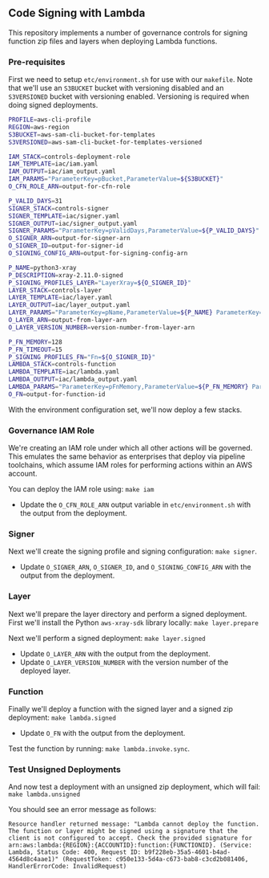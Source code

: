 ## Code Signing with Lambda
This repository implements a number of governance controls for signing function zip files and layers when deploying Lambda functions.

### Pre-requisites
First we need to setup `etc/environment.sh` for use with our `makefile`. Note that we'll use an `S3BUCKET` bucket with versioning disabled and an `S3VERSIONED` bucket with versioning enabled. Versioning is required when doing signed deployments.

```bash
PROFILE=aws-cli-profile
REGION=aws-region
S3BUCKET=aws-sam-cli-bucket-for-templates
S3VERSIONED=aws-sam-cli-bucket-for-templates-versioned

IAM_STACK=controls-deployment-role
IAM_TEMPLATE=iac/iam.yaml
IAM_OUTPUT=iac/iam_output.yaml
IAM_PARAMS="ParameterKey=pBucket,ParameterValue=${S3BUCKET}"
O_CFN_ROLE_ARN=output-for-cfn-role

P_VALID_DAYS=31
SIGNER_STACK=controls-signer
SIGNER_TEMPLATE=iac/signer.yaml
SIGNER_OUTPUT=iac/signer_output.yaml
SIGNER_PARAMS="ParameterKey=pValidDays,ParameterValue=${P_VALID_DAYS}"
O_SIGNER_ARN=output-for-signer-arn
O_SIGNER_ID=output-for-signer-id
O_SIGNING_CONFIG_ARN=output-for-signing-config-arn

P_NAME=python3-xray
P_DESCRIPTION=xray-2.11.0-signed
P_SIGNING_PROFILES_LAYER="LayerXray=${O_SIGNER_ID}"
LAYER_STACK=controls-layer
LAYER_TEMPLATE=iac/layer.yaml
LAYER_OUTPUT=iac/layer_output.yaml
LAYER_PARAMS="ParameterKey=pName,ParameterValue=${P_NAME} ParameterKey=pDescription,ParameterValue=${P_DESCRIPTION}"
O_LAYER_ARN=output-from-layer-arn
O_LAYER_VERSION_NUMBER=version-number-from-layer-arn

P_FN_MEMORY=128
P_FN_TIMEOUT=15
P_SIGNING_PROFILES_FN="Fn=${O_SIGNER_ID}"
LAMBDA_STACK=controls-function
LAMBDA_TEMPLATE=iac/lambda.yaml
LAMBDA_OUTPUT=iac/lambda_output.yaml
LAMBDA_PARAMS="ParameterKey=pFnMemory,ParameterValue=${P_FN_MEMORY} ParameterKey=pFnTimeout,ParameterValue=${P_FN_TIMEOUT} ParameterKey=pLayerArn,ParameterValue=${O_LAYER_ARN} ParameterKey=pSigningConfigArn,ParameterValue=${O_SIGNING_CONFIG_ARN}"
O_FN=output-for-function-id
```

With the environment configuration set, we'll now deploy a few stacks.

### Governance IAM Role
We're creating an IAM role under which all other actions will be governed. This emulates the same behavior as enterprises that deploy via pipeline toolchains, which assume IAM roles for performing actions within an AWS account.

You can deploy the IAM role using: `make iam`
* Update the `O_CFN_ROLE_ARN` output variable in `etc/environment.sh` with the output from the deployment.

### Signer
Next we'll create the signing profile and signing configuration: `make signer`.
* Update `O_SIGNER_ARN`, `O_SIGNER_ID`, and `O_SIGNING_CONFIG_ARN` with the output from the deployment.

### Layer
Next we'll prepare the layer directory and perform a signed deployment. First we'll install the Python `aws-xray-sdk` library locally: `make layer.prepare`

Next we'll perform a signed deployment: `make layer.signed`
* Update `O_LAYER_ARN` with the output from the deployment.
* Update `O_LAYER_VERSION_NUMBER` with the version number of the deployed layer.

### Function
Finally we'll deploy a function with the signed layer and a signed zip deployment: `make lambda.signed`
* Update `O_FN` with the output from the deployment.

Test the function by running: `make lambda.invoke.sync`.

### Test Unsigned Deployments
And now test a deployment with an unsigned zip deployment, which will fail: `make lambda.unsigned`

You should see an error message as follows:
```
Resource handler returned message: "Lambda cannot deploy the function. The function or layer might be signed using a signature that the client is not configured to accept. Check the provided signature for arn:aws:lambda:{REGION}:{ACCOUNTID}:function:{FUNCTIONID}. (Service: Lambda, Status Code: 400, Request ID: b9f228eb-35a5-4601-b4ad-4564d8c4aae1)" (RequestToken: c950e133-5d4a-c673-bab8-c3cd2b081406, HandlerErrorCode: InvalidRequest)
```
